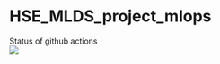 # HSE_MLDS_project_mlops

Status of github actions  
<img src="https://github.com/sophieebuz/HSE_MLDS_project_mlops/workflows/pre-commit/badge.svg&branch=main">  
